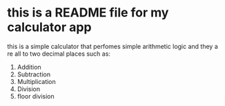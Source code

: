 # this is a README file for my calculator app
  this is a simple calculator that perfomes simple arithmetic logic and they a    re all to two decimal places such as:
  1. Addition
  2. Subtraction
  3. Multiplication
  4. Division
  5. floor division
   

